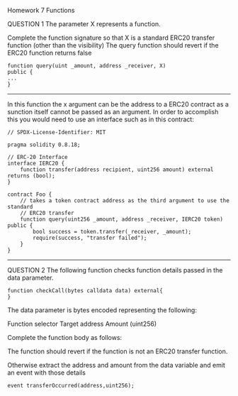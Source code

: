 Homework 7
Functions

QUESTION 1
The parameter X represents a function.

Complete the function signature so that X is a standard
ERC20 transfer function (other than the visibility)
The query function should revert if the ERC20 function
returns false

    function query(uint _amount, address _receiver, X)
    public {
    ...
    }

---

In this function the x argument can be the address to a ERC20 contract as a sunction itself cannot be passed as an argument. In order to accomplish this you would need to use an interface such as in this contract:

    // SPDX-License-Identifier: MIT

    pragma solidity 0.8.18;

    // ERC-20 Interface
    interface IERC20 {
        function transfer(address recipient, uint256 amount) external returns (bool);
    }

    contract Foo {
        // takes a token contract address as the third argument to use the standard
        // ERC20 transfer
        function query(uint256 _amount, address _receiver, IERC20 token) public {
            bool success = token.transfer(_receiver, _amount);
            require(success, "transfer failed");
        }
    }

---

QUESTION 2
The following function checks function details passed in the
data parameter.

    function checkCall(bytes calldata data) external{
    }

The data parameter is bytes encoded representing the
following:

Function selector
Target address
Amount (uint256)

Complete the function body as follows:

The function should revert if the function is not an ERC20
transfer function.

Otherwise extract the address and amount from the data
variable and emit an event with those details

    event transferOccurred(address,uint256);
